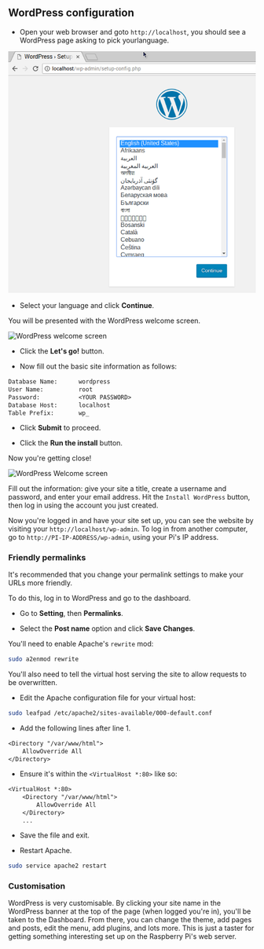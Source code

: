 ## WordPress configuration

+ Open your web browser and goto `http://localhost`, you should see a WordPress page asking to pick yourlanguage.

![WordPress select language](images/wordpress_language.png)

+ Select your language and click **Continue**.

You will be presented with the WordPress welcome screen.

![WordPress welcome screen](images/wordpress-welcome.png)

+ Click the **Let's go!** button.

+ Now fill out the basic site information as follows:

```
Database Name:      wordpress
User Name:          root
Password:           <YOUR PASSWORD>
Database Host:      localhost
Table Prefix:       wp_
```

+ Click **Submit** to proceed.

+ Click the **Run the install** button.

Now you're getting close!

![WordPress Welcome screen](images/wp-info.png)

Fill out the information: give your site a title, create a username and password, and enter your email address. Hit the `Install WordPress` button, then log in using the account you just created.

Now you're logged in and have your site set up, you can see the website by visiting your `http://localhost/wp-admin`. To log in from another computer, go to `http://PI-IP-ADDRESS/wp-admin`, using your Pi's IP address.

### Friendly permalinks

It's recommended that you change your permalink settings to make your URLs more friendly.

To do this, log in to WordPress and go to the dashboard.

+ Go to **Setting**, then **Permalinks**.

+ Select the **Post name** option and click **Save Changes**.

You'll need to enable Apache's `rewrite` mod:

```bash
sudo a2enmod rewrite
```

You'll also need to tell the virtual host serving the site to allow requests to be overwritten.

+ Edit the Apache configuration file for your virtual host:

```bash
sudo leafpad /etc/apache2/sites-available/000-default.conf
```

+ Add the following lines after line 1.

```
<Directory "/var/www/html">
    AllowOverride All
</Directory>
```

- Ensure it's within the `<VirtualHost *:80>` like so:

```
<VirtualHost *:80>
    <Directory "/var/www/html">
        AllowOverride All
    </Directory>
    ...
```

+ Save the file and exit.

+ Restart Apache.

```bash
sudo service apache2 restart
```

### Customisation

WordPress is very customisable. By clicking your site name in the WordPress banner at the top of the page (when logged you're in), you'll be taken to the Dashboard. From there, you can change the theme, add pages and posts, edit the menu, add plugins, and lots more. This is just a taster for getting something interesting set up on the Raspberry Pi's web server.

